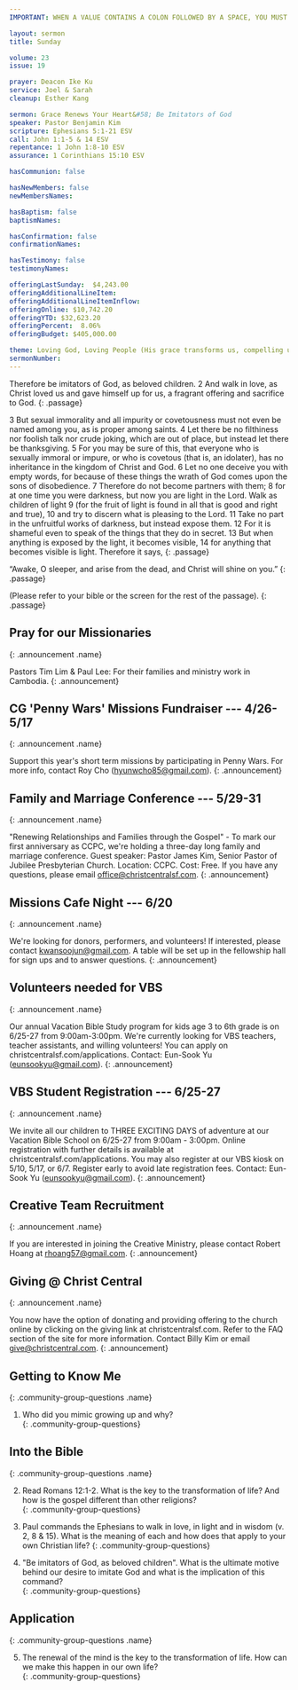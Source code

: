 ```yaml
---
IMPORTANT: WHEN A VALUE CONTAINS A COLON FOLLOWED BY A SPACE, YOU MUST USE &#58;

layout: sermon
title: Sunday

volume: 23
issue: 19

prayer: Deacon Ike Ku
service: Joel & Sarah
cleanup: Esther Kang

sermon: Grace Renews Your Heart&#58; Be Imitators of God
speaker: Pastor Benjamin Kim
scripture: Ephesians 5:1-21 ESV
call: John 1:1-5 & 14 ESV
repentance: 1 John 1:8-10 ESV
assurance: 1 Corinthians 15:10 ESV

hasCommunion: false

hasNewMembers: false
newMembersNames:

hasBaptism: false
baptismNames: 

hasConfirmation: false
confirmationNames: 

hasTestimony: false
testimonyNames:

offeringLastSunday:  $4,243.00
offeringAdditionalLineItem: 
offeringAdditionalLineItemInflow: 
offeringOnline: $10,742.20
offeringYTD: $32,623.20
offeringPercent:  8.06%  
offeringBudget: $405,000.00

theme: Loving God, Loving People (His grace transforms us, compelling us to love others)
sermonNumber: 
---
```

Therefore be imitators of God, as beloved children. 2 And walk in love, as Christ loved us and gave himself up for us, a fragrant offering and sacrifice to God.
{: .passage}

3 But sexual immorality and all impurity or covetousness must not even be named among you, as is proper among saints. 4 Let there be no filthiness nor foolish talk nor crude joking, which are out of place, but instead let there be thanksgiving. 5 For you may be sure of this, that everyone who is sexually immoral or impure, or who is covetous (that is, an idolater), has no inheritance in the kingdom of Christ and God. 6 Let no one deceive you with empty words, for because of these things the wrath of God comes upon the sons of disobedience. 7 Therefore do not become partners with them; 8 for at one time you were darkness, but now you are light in the Lord. Walk as children of light 9 (for the fruit of light is found in all that is good and right and true), 10 and try to discern what is pleasing to the Lord. 11 Take no part in the unfruitful works of darkness, but instead expose them. 12 For it is shameful even to speak of the things that they do in secret. 13 But when anything is exposed by the light, it becomes visible, 14 for anything that becomes visible is light. Therefore it says,
{: .passage}

“Awake, O sleeper,
    and arise from the dead,
and Christ will shine on you.”
{: .passage}

(Please refer to your bible or the screen for the rest of the passage).
{: .passage}




## Pray for our Missionaries
{: .announcement .name}

Pastors Tim Lim & Paul Lee: For their families and ministry work in Cambodia.
{: .announcement}

## CG 'Penny Wars' Missions Fundraiser --- 4/26-5/17
{: .announcement .name}

Support this year's short term missions by participating in Penny Wars. For more info, contact Roy Cho (hyunwcho85@gmail.com).
{: .announcement}

## Family and Marriage Conference --- 5/29-31
{: .announcement .name}

"Renewing Relationships and Families through the Gospel" - To mark our first anniversary as CCPC, we're holding a three-day long family and marriage conference. Guest speaker: Pastor James Kim, Senior Pastor of Jubilee Presbyterian Church. Location: CCPC. Cost: Free. If you have any questions, please email office@christcentralsf.com.
{: .announcement}

## Missions Cafe Night --- 6/20
{: .announcement .name}

We're looking for donors, performers, and volunteers! If interested, please contact kwansoojun@gmail.com. A table will be set up in the fellowship hall for sign ups and to answer questions.
{: .announcement}

## Volunteers needed for VBS
{: .announcement .name}

Our annual Vacation Bible Study program for kids age 3 to 6th grade is on 6/25-27 from 9:00am-3:00pm. We're currently looking for VBS teachers, teacher assistants, and willing volunteers! You can apply on christcentralsf.com/applications. Contact: Eun-Sook Yu (eunsookyu@gmail.com).
{: .announcement}

## VBS Student Registration --- 6/25-27
{: .announcement .name}

We invite all our children to THREE EXCITING DAYS of adventure at our Vacation Bible School on 6/25-27 from 9:00am - 3:00pm. Online registration with further details is available at christcentralsf.com/applications.  You may also register at our VBS kiosk on 5/10, 5/17, or 6/7.  Register early to avoid late registration fees. Contact: Eun-Sook Yu (eunsookyu@gmail.com).
{: .announcement}

## Creative Team Recruitment
{: .announcement .name}

If you are interested in joining the Creative Ministry, please contact Robert Hoang at rhoang57@gmail.com.
{: .announcement}

## Giving @ Christ Central
{: .announcement .name}

You now have the option of donating and providing offering to the church online by clicking on the giving link at christcentralsf.com. Refer to the FAQ section of the site for more information. Contact Billy Kim or email give@christcentral.com. 
{: .announcement}




## Getting to Know Me
{: .community-group-questions .name}

1) Who did you mimic growing up and why?  
{: .community-group-questions}

## Into the Bible
{: .community-group-questions .name}

2) Read Romans 12:1-2. What is the key to the transformation of life? And how is the gospel different than other religions?  
{: .community-group-questions}

3) Paul commands the Ephesians to walk in love, in light and in wisdom (v. 2, 8 & 15). What is the meaning of each and how does that apply to your own Christian life? 
{: .community-group-questions}

4)  "Be imitators of God, as beloved children". What is the ultimate motive behind our desire to imitate God and what is the implication of this command?  
{: .community-group-questions}

## Application
{: .community-group-questions .name}

5) The renewal of the mind is the key to the transformation of life. How can we make this happen in our own life?  
{: .community-group-questions}


 